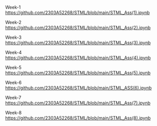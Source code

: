 Week-1
https://github.com/2303A52268/STML/blob/main/STML_Ass(1).ipynb

Week-2
https://github.com/2303A52268/STML/blob/main/STML_Ass(2).ipynb

Week-3
https://github.com/2303A52268/STML/blob/main/STML_Ass(3).ipynb

Week-4
https://github.com/2303A52268/STML/blob/main/STML_Ass(4).ipynb

Week-5
https://github.com/2303A52268/STML/blob/main/STML_Ass(5).ipynb

Week-6
https://github.com/2303A52268/STML/blob/main/STML_ASS(6).ipynb

Week-7
https://github.com/2303A52268/STML/blob/main/STML_Ass(7).ipynb

Week-8
https://github.com/2303A52268/STML/blob/main/STML_Ass(8).ipynb
